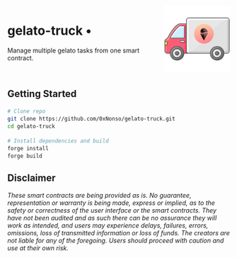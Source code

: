 <img align="right" width="150" height="150" top="100" src="./asset/gelato-truck.png">

# gelato-truck •
Manage multiple gelato tasks from one smart contract.

&nbsp;                         

## Getting  Started 
```bash
# Clone repo
git clone https://github.com/0xNonso/gelato-truck.git
cd gelato-truck

# Install dependencies and build
forge install
forge build
```


## Disclaimer

_These smart contracts are being provided as is. No guarantee, representation or warranty is being made, express or implied, as to the safety or correctness of the user interface or the smart contracts. They have not been audited and as such there can be no assurance they will work as intended, and users may experience delays, failures, errors, omissions, loss of transmitted information or loss of funds. The creators are not liable for any of the foregoing. Users should proceed with caution and use at their own risk._
